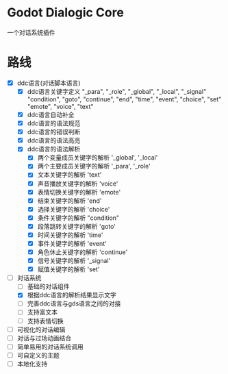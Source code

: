 # Godot Dialogic Core
  一个对话系统插件
# 路线
- [x] ddc语言(对话脚本语言)
	- [x] ddc语言关键字定义
		"_para", "_role", "_global", "_local", "_signal"
		"condition", "goto", "continue", "end", "time", "event", "choice", "set"
		"emote", "voice", "text"
	- [x] ddc语言自动补全
	- [x] ddc语言的语法规范
	- [x] ddc语言的错误判断
	- [x] ddc语言的语法高亮
	- [x] ddc语言的语法解析
		- [x] 两个变量成员关键字的解析 '_global', '_local'
		- [x] 两个主要成员关键字的解析 '_para', '_role'
		- [x] 文本关键字的解析 'text'
		- [x] 声音播放关键字的解析 'voice'
		- [x] 表情切换关键字的解析 'emote'
		- [x] 结束关键字的解析 'end'
		- [x] 选择关键字的解析 'choice'
		- [x] 条件关键字的解析 "condition"
		- [x] 段落跳转关键字的解析 'goto'
		- [x] 时间关键字的解析 'time'
		- [x] 事件关键字的解析 'event'
		- [x] 角色休止关键字的解析 'continue'
		- [x] 信号关键字的解析 '_signal'
		- [x] 赋值关键字的解析 'set'
- [ ] 对话系统
	- [ ] 基础的对话组件
	- [x] 根据ddc语言的解析结果显示文字
	- [ ] 完善ddc语言与gds语言之间的对接
	- [ ] 支持富文本
	- [ ] 支持表情切换
- [ ] 可视化的对话编辑
- [ ] 对话与过场动画结合
- [ ] 简单易用的对话系统调用
- [ ] 可自定义的主题
- [ ] 本地化支持
